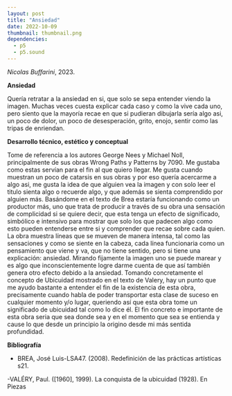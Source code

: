 ```yaml
---
layout: post
title: "Ansiedad"
date: 2022-10-09
thumbnail: thumbnail.png
dependencies:
  - p5
  - p5.sound
---
```


<div id="div-sketch">
  <script type="text/javascript" src="sketch.js"></script>
</div>

_Nicolas Buffarini_, 2023.

**Ansiedad**

Quería retratar a la ansiedad en si, que solo se sepa entender viendo la imagen. Muchas veces cuesta explicar cada caso y como la vive cada uno, pero siento que la mayoría recae en que si pudieran dibujarla sería algo asi, un poco de dolor, un poco de desesperación, grito, enojo, sentir como las tripas de enriendan.    

**Desarrollo técnico, estético y conceptual**

Tome de referencia a los autores George Nees y Michael Noll, principalmente de sus obras Wrong Paths y Patterns by 7090. Me gustaba como estas servían para el fin al que quiero llegar. Me gusta cuando muestran un poco de catarsis en sus obras y por eso quería acercarme a algo asi, me gusta la idea de que alguien vea la imagen y con solo leer el titulo sienta algo o recuerde algo, y que además se sienta comprendido por alguien más.  Basándome en el texto de Brea estaría funcionando como un productor más, uno que trata de producir a través de su obra una sensación de complicidad si se quiere decir, que esta tenga un efecto de significado, simbólico e intensivo para mostrar que solo los que padecen algo como esto pueden entenderse entre si y comprender que recae sobre cada quien. La obra muestra líneas que se mueven de manera intensa, tal como las sensaciones y como se siente en la cabeza, cada línea funcionaria como un pensamiento que viene y va, que no tiene sentido, pero si tiene una explicación: ansiedad. Mirando fijamente la imagen uno se puede marear y es algo que inconscientemente logre darme cuenta de que así también genera otro efecto debido a la ansiedad. Tomando concretamente el concepto de Ubicuidad mostrado en el texto de Valery, hay un punto que me ayudo bastante a entender el fin de la existencia de esta obra, precisamente cuando habla de poder transportar esta clase de suceso en cualquier momento y/o lugar, queriendo así que esta obra tome un significado de ubicuidad tal como lo dice él. El fin concreto e importante de esta obra seria que sea donde sea y en el momento que sea se entienda y cause lo que desde un principio la origino desde mi más sentida profundidad. 

**Bibliografía**

- BREA, José Luis-LSA47. (2008). Redefinición de las prácticas artísticas s21. 

-VALÉRY, Paul. ([1960], 1999). La conquista de la ubicuidad (1928). En Piezas 
